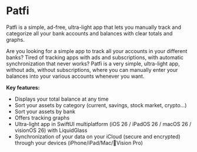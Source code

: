 # Patfi
Patfi is a simple, ad-free, ultra-light app that lets you manually track and categorize all your bank accounts and balances with clear totals and graphs.

Are you looking for a simple app to track all your accounts in your different banks? Tired of tracking apps with ads and subscriptions, with automatic synchronization that never works? Patfi is a very simple, ultra-light app, without ads, without subscriptions, where you can manually enter your balances into your various accounts whenever you want. 

**Key features:** 
- Displays your total balance at any time
- Sort your assets by category (current, savings, stock market, crypto...)
- Sort your assets by bank 
- Offers tracking graphs
- Ultra-light app in SwiftUI multiplatform (iOS 26 / iPadOS 26 / macOS 26 / visionOS 26) with LiquidGlass
- Synchronization of your data on your iCloud (secure and encrypted) through your devices (iPhone/iPad/Mac/Vision Pro)

